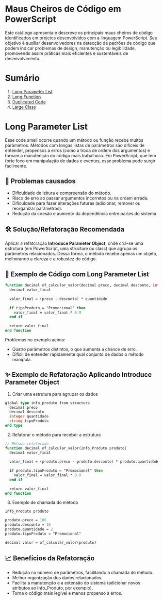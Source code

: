 <a name="inicio"></a>
# Maus Cheiros de Código em PowerScript

Este catálogo apresenta e descreve os principais maus cheiros de código identificados em projetos desenvolvidos com a linguagem PowerScript. Seu objetivo é auxiliar desenvolvedores na detecção de padrões de código que podem indicar problemas de design, manutenção ou legibilidade, promovendo assim práticas mais eficientes e sustentáveis de desenvolvimento.

# Sumário

1. [Long Parameter List](https://github.com/joaomello03/catalogo/blob/main/README.md#long-parameter-list)
2. [Long Function]()
3. [Duplicated Code]()
4. [Large Class]()

<a name="LongParameterList"></a>
# Long Parameter List

Esse code smell ocorre quando um método ou função recebe muitos parâmetros. Métodos com longas listas de parâmetros são difíceis de entender, propensos a erros (como a troca de ordem dos argumentos) e tornam a manutenção do código mais trabalhosa.
Em PowerScript, que tem forte foco em manipulação de dados e eventos, esse problema pode surgir facilmente.

## 🧠 Problemas causados

- Dificuldade de leitura e compreensão do método.
- Risco de erro ao passar argumentos incorretos ou na ordem errada.
- Dificuldade para fazer alterações futuras (adicionar, remover ou reorganizar parâmetros).
- Redução da coesão e aumento da dependência entre partes do sistema.

## 🛠️ Solução/Refatoração Recomendada

Aplicar a refatoração **Introduce Parameter Object**, onde cria-se uma estrutura (em PowerScript, uma structure ou class) que agrupa os parâmetros relacionados.
Dessa forma, o método recebe apenas um objeto, melhorando a clareza e a robustez do código.

## 🔎 Exemplo de Código com Long Parameter List

```pascal
function decimal of_calcular_valor(decimal preco, decimal desconto, integer quantidade, string tipoProduto)
  decimal valor_final
  
  valor_final = (preco - desconto) * quantidade
  
  if tipoProduto = "Promocional" then
    valor_final = valor_final * 0.9
  end if
  
  return valor_final
end function
```

Problemas no exemplo acima:
- Quatro parâmetros distintos, o que aumenta a chance de erro.
- Difícil de entender rapidamente qual conjunto de dados o método manipula.

## ✨ Exemplo de Refatoração Aplicando Introduce Parameter Object

1. Criar uma estrutura para agrupar os dados
```pascal
global type info_produto from structure
  decimal preco
  decimal desconto
  integer quantidade
  string tipoProduto
end type
```

2. Refatorar o método para receber a estrutura
```pascal
// Método refatorado
function decimal of_calcular_valor(Info_Produto produto)
  decimal valor_final
  
  valor_final = (produto.preco - produto.desconto) * produto.quantidade
  
  if produto.tipoProduto = "Promocional" then
    valor_final = valor_final * 0.9
  end if
  
  return valor_final
end function
```

3. Exemplo de chamada do método
```pascal
Info_Produto produto

produto.preco = 100
produto.desconto = 10
produto.quantidade = 2
produto.tipoProduto = "Promocional"

decimal valor = of_calcular_valor(produto)
```

## 📈 Benefícios da Refatoração

- Redução no número de parâmetros, facilitando a chamada do método.
- Melhor organização dos dados relacionados.
- Facilita a manutenção e a extensão do sistema (adicionar novos atributos ao Info_Produto, por exemplo).
- Torna o código mais legível e menos propenso a erros.
